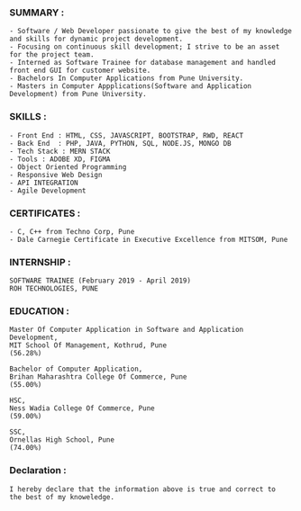 ### SUMMARY :
    - Software / Web Developer passionate to give the best of my knowledge and skills for dynamic project development.
    - Focusing on continuous skill development; I strive to be an asset for the project team.
    - Interned as Software Trainee for database management and handled front end GUI for customer website.
    - Bachelors In Computer Applications from Pune University. 
    - Masters in Computer Appplications(Software and Application Development) from Pune University.
    
### SKILLS :
    - Front End : HTML, CSS, JAVASCRIPT, BOOTSTRAP, RWD, REACT 
    - Back End  : PHP, JAVA, PYTHON, SQL, NODE.JS, MONGO DB
    - Tech Stack : MERN STACK
    - Tools : ADOBE XD, FIGMA
    - Object Oriented Programming 
    - Responsive Web Design
    - API INTEGRATION
    - Agile Development 
    
### CERTIFICATES :
    - C, C++ from Techno Corp, Pune
    - Dale Carnegie Certificate in Executive Excellence from MITSOM, Pune
    
### INTERNSHIP :
    SOFTWARE TRAINEE (February 2019 - April 2019)
    ROH TECHNOLOGIES, PUNE
    
### EDUCATION :
    Master Of Computer Application in Software and Application Development,
    MIT School Of Management, Kothrud, Pune
    (56.28%)

    Bachelor of Computer Application,
    Brihan Maharashtra College Of Commerce, Pune
    (55.00%)
  
    HSC,
    Ness Wadia College Of Commerce, Pune
    (59.00%)
 
    SSC,
    Ornellas High School, Pune
    (74.00%)
    
### Declaration :
    I hereby declare that the information above is true and correct to  the best of my knoweledge.
    
